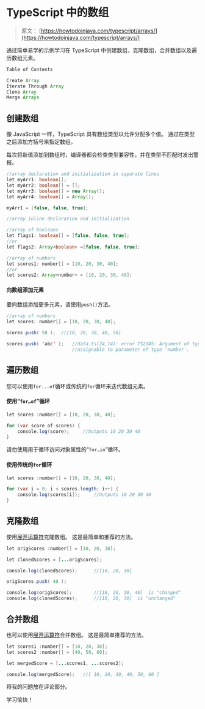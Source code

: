 # TypeScript 中的数组

> 原文： [https://howtodoinjava.com/typescript/arrays/](https://howtodoinjava.com/typescript/arrays/)

通过简单易学的示例学习在 TypeScript 中创建数组，克隆数组，合并数组以及遍历数组元素。

```java
Table of Contents

Create Array
Iterate Through Array
Clone Array
Merge Arrays
```

## 创建数组

像 JavaScript 一样，TypeScript 具有数组类型以允许分配多个值。 通过在类型之后添加方括号来指定数组。

每次将新值添加到数组时，编译器都会检查类型兼容性，并在类型不匹配时发出警报。

```java
//array declaration and initialization in separate lines
let myArr1: boolean[];
let myArr2: boolean[] = [];
let myArr3: boolean[] = new Array();
let myArr4: boolean[] = Array();

myArr1 = [false, false, true];

//array inline declaration and initialization

//array of booleans	
let flags1: boolean[] = [false, false, true];	
//or
let	flags2: Array<boolean> =[false, false, true];

//array of numbers
let scores1: number[] = [10, 20, 30, 40];	
//or
let	scores2: Array<number> = [10, 20, 30, 40];	

```

#### 向数组添加元素

要向数组添加更多元素，请使用`push()`方法。

```java
//array of numbers
let scores: number[] = [10, 20, 30, 40];

scores.push( 50 );	//[10, 20, 30, 40, 50]

scores.push( 'abc' );	//data.ts(24,14): error TS2345: Argument of type '"abc"' is not  
						//assignable to parameter of type 'number'.

```

## 遍历数组

您可以使用`for...of`循环或传统的`for`循环来迭代数组元素。

#### 使用“`for…of`”循环

```java
let scores :number[] = [10, 20, 30, 40];	

for (var score of scores) {
	console.log(score);		//Outputs 10 20 30 40
}

```

请勿使用用于循环访问对象属性的“`for…in`”循环。

#### 使用传统的`for`循环

```java
let scores :number[] = [10, 20, 30, 40];	

for (var i = 0; i < scores.length; i++) {
	console.log(scores[i]);		//Outputs 10 20 30 40
}

```

## 克隆数组

使用[展开运算符](https://howtodoinjava.com/typescript/spread-operator/)克隆数组。 这是最简单和推荐的方法。

```java
let origScores :number[] = [10, 20, 30];	

let clonedScores = [...origScores];

console.log(clonedScores);		//[10, 20, 30]

origScores.push( 40 );

console.log(origScores);		//[10, 20, 30, 40]	is "changed"
console.log(clonedScores);		//[10, 20, 30] 	is "unchanged"

```

## 合并数组

也可以使用[展开运算符](https://howtodoinjava.com/typescript/spread-operator/)合并数组。 这是最简单推荐的方法。

```java
let scores1 :number[] = [10, 20, 30];	
let scores2 :number[] = [40, 50, 60];	

let mergedScore = [...scores1, ...scores2];

console.log(mergedScore);	//[ 10, 20, 30, 40, 50, 60 ]

```

将我的问题放在评论部分。

学习愉快！